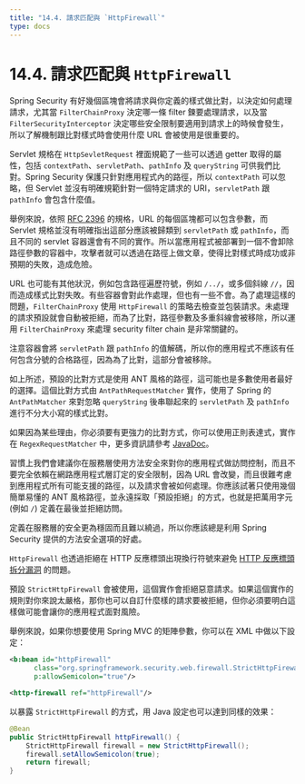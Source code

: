 ```yaml
---
title: "14.4. 請求匹配與 `HttpFirewall`"
type: docs
---
```


# 14.4. 請求匹配與 `HttpFirewall`

Spring Security 有好幾個區塊會將請求與你定義的樣式做比對，以決定如何處理請求，尤其當 `FilterChainProxy` 決定哪一條 filter 鍊要處理請求，以及當 `FilterSecurityInterceptor` 決定哪些安全限制要適用到請求上的時候會發生，所以了解機制跟比對樣式時會使用什麼 URL 會被使用是很重要的。

Servlet 規格在 `HttpSevletRequest` 裡面規範了一些可以透過 getter 取得的屬性，包括 `contextPath`、`servletPath`、`pathInfo` 及 `queryString` 可供我們比對。Spring Security 保護只針對應用程式內的路徑，所以 `contextPath` 可以忽略，但 Servlet 並沒有明確規範針對一個特定請求的 URI，`servletPath` 跟 `pathInfo` 會包含什麼值。

舉例來說，依照 [RFC 2396](https://www.ietf.org/rfc/rfc2396.txt) 的規格，URL 的每個區塊都可以包含參數，而 Servlet 規格並沒有明確指出這部分應該被歸類到 `servletPath` 或 `pathInfo`，而且不同的 servlet 容器還會有不同的實作。所以當應用程式被部署到一個不會卸除路徑參數的容器中，攻擊者就可以透過在路徑上做文章，使得比對樣式時成功或非預期的失敗，造成危險。

URL 也可能有其他狀況，例如包含路徑遍歷符號，例如 `/../`，或多個斜線 `//`，因而造成樣式比對失敗。有些容器會對此作處理，但也有一些不會。為了處理這樣的問題，`FilterChainProxy` 使用 `HttpFirewall` 的策略去檢查並包裝請求。未處理的請求預設就會自動被拒絕，而為了比對，路徑參數及多重斜線會被移除，所以運用 `FilterChainProxy` 來處理 security filter chain 是非常關鍵的。

注意容器會將 `servletPath` 跟 `pathInfo` 的值解碼，所以你的應用程式不應該有任何包含分號的合格路徑，因為為了比對，這部分會被移除。

如上所述，預設的比對方式是使用 ANT 風格的路徑，這可能也是多數使用者最好的選擇。這個比對方式由 `AntPathRequestMatcher` 實作，使用了 Spring 的 `AntPathMatcher` 來對忽略 `queryString` 後串聯起來的 `servletPath` 及 `pathInfo` 進行不分大小寫的樣式比對。

如果因為某些理由，你必須要有更強力的比對方式，你可以使用正則表達式，實作在 `RegexRequestMatcher` 中，更多資訊請參考 [JavaDoc](https://docs.spring.io/spring-security/site/docs/5.0.x-SNAPSHOT/api/org/springframework/security/web/util/matcher/RequestHeaderRequestMatcher.html)。

習慣上我們會建議你在服務層使用方法安全來對你的應用程式做訪問控制，而且不要完全依賴在網路應用程式層訂定的安全限制，因為 URL 會改變，而且很難考慮到應用程式所有可能支援的路徑，以及請求會被如何處理。你應該試著只使用幾個簡單易懂的 ANT 風格路徑，並永遠採取「預設拒絕」的方式，也就是把萬用字元 (例如 `/`) 定義在最後並拒絕訪問。

定義在服務層的安全更為穩固而且難以繞過，所以你應該總是利用 Spring Security 提供的方法安全選項的好處。

`HttpFirewall` 也透過拒絕在 HTTP 反應標頭出現換行符號來避免 [HTTP 反應標頭拆分漏洞](https://www.owasp.org/index.php/HTTP_Response_Splitting) 的問題。

預設 `StrictHttpFirewall` 會被使用，這個實作會拒絕惡意請求。如果這個實作的規則對你來說太嚴格，那你也可以自訂什麼樣的請求要被拒絕，但你必須要明白這樣做可能會讓你的應用程式面對風險。

舉例來說，如果你想要使用 Spring MVC 的矩陣參數，你可以在 XML 中做以下設定：

```xml
<b:bean id="httpFirewall"
      class="org.springframework.security.web.firewall.StrictHttpFirewall"
      p:allowSemicolon="true"/>

<http-firewall ref="httpFirewall"/>
```

以暴露 `StrictHttpFirewall` 的方式，用 Java 設定也可以達到同樣的效果：

```java
@Bean
public StrictHttpFirewall httpFirewall() {
    StrictHttpFirewall firewall = new StrictHttpFirewall();
    firewall.setAllowSemicolon(true);
    return firewall;
}
```